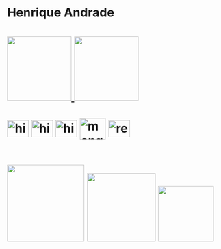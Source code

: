 <h1 aling="center">Henrique Andrade<h1>
 <a href="https://github.com/HAndradeSJ">
    <img height="150rem"src="https://github-readme-stats.vercel.app/api?username=HAndradeSJ&show_icons=true&theme=midnight-purple"commits=true&count_private=true"/>
  </a>
  <a>
    <img height="150rem" src="https://github-readme-stats.vercel.app/api/top-langs/?username=HAndradeSJ&layout=compact&langs_count=7&theme=midnight-purple"/>
  </a>
  
<div style="display:inline_block"><br>
  <img align="center" alt="hik js" height="40" width="50" src="https://cdn.jsdelivr.net/gh/devicons/devicon/icons/javascript/javascript-original.svg" />
  <img align="center" alt="hik-HTML" height="40" width="50" src="https://cdn.jsdelivr.net/gh/devicons/devicon/icons/nodejs/nodejs-original.svg"/>
  <img  align="center" alt="hik js" height="40" width="50"src="https://cdn.jsdelivr.net/gh/devicons/devicon/icons/mysql/mysql-original.svg" />
  <img  align="center" alt="mongo-hik" height="50" width="60"src="https://cdn.jsdelivr.net/gh/devicons/devicon/icons/mongodb/mongodb-original.svg"/> 
  <img align="center" alt="react-log" height="40" width="50"src="https://cdn.jsdelivr.net/gh/devicons/devicon/icons/react/react-original.svg" />
<div>

##
  
  <div>
  <a href ="https://instagram.com/henri.sj?utm_medium=copy_link" target="_blank"><img width="180" src="https://img.shields.io/badge/-Instagram-%23E4405F?style=for-the-badge&logo=instagram&logoColor=white" target="_blank"></a>
  <a href="https://www.linkedin.com/in/henrique-s%C3%A3o-jos%C3%A9-3b5b4122b/" target="_blank"><img width="160" src="https://img.shields.io/badge/-LinkedIn-%230077B5?style=for-the-badge&logo=linkedin&logoColor=white" target="_blank"></a>
  <a href ="mailto:henriqueandradesj@outlook.com"><img width="130" src="https://img.shields.io/badge/-Gmail-%23333?style=for-the-badge&logo=gmail&logoColor=white" target="_blank"></a>
 
  </div>
 


